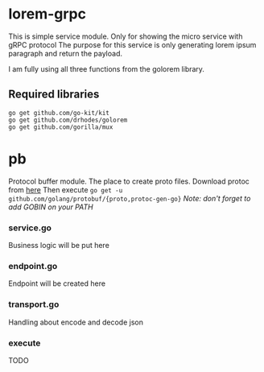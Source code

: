 # lorem-grpc
This is simple service module. Only for showing the micro service with gRPC protocol
The purpose for this service is only generating lorem ipsum paragraph and return the payload.

I am fully using all three functions from the golorem library.

## Required libraries

    go get github.com/go-kit/kit
    go get github.com/drhodes/golorem
    go get github.com/gorilla/mux

# pb
Protocol buffer module. The place to create proto files.
Download protoc from [here](https://github.com/google/protobuf/releases)
Then execute `go get -u github.com/golang/protobuf/{proto,protoc-gen-go}`
*Note: don't forget to add GOBIN on your PATH*

### service.go
Business logic will be put here

### endpoint.go
Endpoint will be created here

### transport.go
Handling about encode and decode json

### execute
TODO